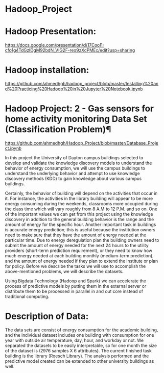 # Hadoop_Project

# Hadoop Presentation:

https://docs.google.com/presentation/d/17CooF-cfo1g4TdGzIDgM92bdN_VIG2F-reo9zXcPMEc/edit?usp=sharing

# Hadoop installation:
https://github.com/ahmedhgh/hadoop_project/blob/master/Installing%20and%20Practicing%20Hadoop%20in%20Jupyter%20Notebook.ipynb

# Hadoop Project: 2 - Gas sensors for home activity monitoring Data Set (Classification Problem)¶

https://github.com/ahmedhgh/Hadoop_Project/blob/master/Database_Project.ipynb

In this project the University of Dayton campus buildings selected to develop and validate the knowledge
discovery models to understand the behavior of energy consumption, we will use the campus buildings to
understand the underlying behavior and attempt to use knowledge discovery methods (KDD) to gain
knowledge about various campus buildings.

Certainly, the behavior of building will depend on the activities that occur in it. For instance, the activities
in the library building will appear to be more energy consuming during the weekends, classrooms more
occupied during the class time which will vary roughly from 8 A.M to 12 P.M. and so on.
One of the important values we can get from this project using the knowledge discovery in addition to the
general building behavior is the range and the amount of energy for the specific hour.
Another important task in buildings is accurate energy prediction; this is useful because the institution
owners need to make sure that they have the amount of energy needed at the particular time. Due to
energy deregulation plan the building owners need to submit the amount of energy needed for the next 24
hours to the utility providers (short-term prediction requirement), or they need to know how much energy
needed at each building monthly (medium-term prediction), and the amount of energy needed if they plan
to extend the institute or plan for policy.
Before we describe the tasks we will use to accomplish the above-mentioned problems, we will describe
the datasets.

Using Bigdata Technology (Hadoop and Spark) we can accelerate the process of predictive models by putting them in the external server or distribute them to be processed in parallel in and out core instead of traditional computing.

# Description of Data:
The data sets are consist of energy consumption for the academic building, and the individual dataset
includes one building with consumption for one year with outside air temperature, day, hour, and
workday or not. We separated the datasets to be easily interpretable, so for one month the size of the
dataset is (2976 samples X 6 attributes). The current finished task building is the library (Roesch Library).
The analysis performed and the predictive model created can be extended to other university buildings as
well.
